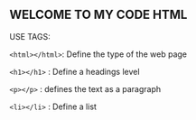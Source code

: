 ## WELCOME TO MY CODE HTML

 USE TAGS:

`<html></html>`: Define the type of the web page

`<h1></h1>` : Define a headings level

`<p></p>` : defines the text as a paragraph 

`<li></li>` : Define a list 